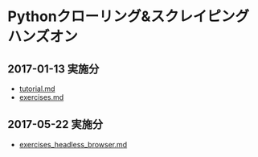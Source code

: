 # Pythonクローリング&スクレイピング ハンズオン

## 2017-01-13 実施分

* [tutorial.md](./tutorial.md)
* [exercises.md](./exercises.md)

## 2017-05-22 実施分

* [exercises_headless_browser.md](./exercises_headless_browser.md)
